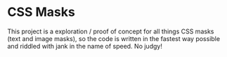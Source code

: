 # CSS Masks

This project is a exploration / proof of concept for all things CSS masks (text and image masks), so the code is written in the fastest way possible and riddled with jank in the name of speed. No judgy!

